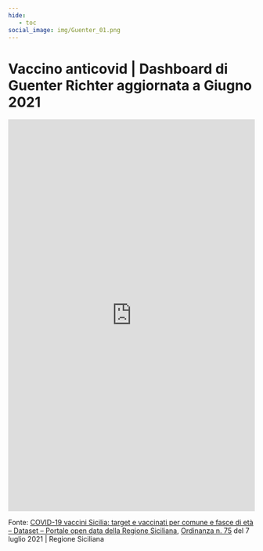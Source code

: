 ```yaml
---
hide:
   - toc
social_image: img/Guenter_01.png
---
```

<style> 
.md-grid {max-width: 100% !important;}
.md-header__inner { margin-left: auto; margin-right: auto; width: 65rem !important;}
.md-tabs__list { margin-left: auto;  margin-right: auto;  width: 65rem!important;}
</style>

# Vaccino anticovid | Dashboard di Guenter Richter aggiornata a Giugno 2021

<iframe width="100%" height="800px" frameborder="0" allowfullscreen src="https://gjrichter.github.io/viz/COVID-19/projects/COVID-19-Vaccini_Sicilia/ixmaps_Vaccini_Sicilia.html?fbclid=IwAR2t7P0QeU-POABsgyqm7n-hoaSV9dbX2JkYp9VHujt-VO7UWMnSJWCvD38"></iframe>

Fonte: [COVID-19 vaccini Sicilia: target e vaccinati per comune e fasce di età – Dataset – Portale open data della Regione Siciliana](https://dati.regione.sicilia.it/dataset/covid-19-vaccini-sicilia-target-e-vaccinati-per-comune-e-fasce-di-eta), [Ordinanza n. 75](https://www.regione.sicilia.it/istituzioni/servizi-informativi/decreti-e-direttive/ordinanza-n-75-7-luglio-2021) del 7 luglio 2021 | Regione Siciliana